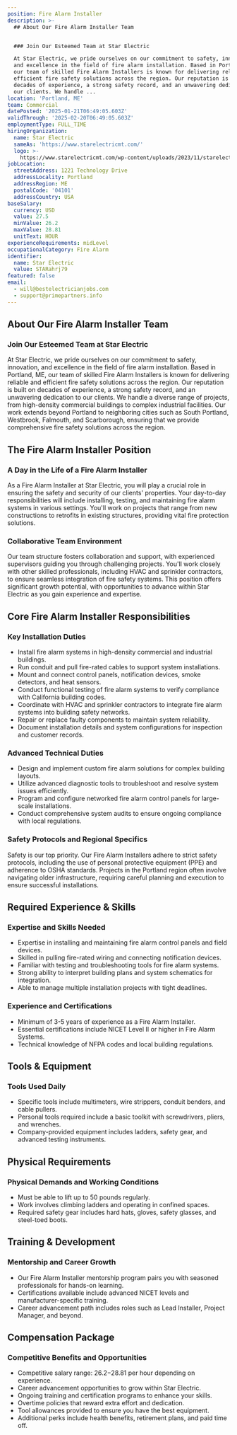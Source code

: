 ```yaml
---
position: Fire Alarm Installer
description: >-
  ## About Our Fire Alarm Installer Team


  ### Join Our Esteemed Team at Star Electric

  At Star Electric, we pride ourselves on our commitment to safety, innovation,
  and excellence in the field of fire alarm installation. Based in Portland, ME,
  our team of skilled Fire Alarm Installers is known for delivering reliable and
  efficient fire safety solutions across the region. Our reputation is built on
  decades of experience, a strong safety record, and an unwavering dedication to
  our clients. We handle ...
location: 'Portland, ME'
team: Commercial
datePosted: '2025-01-21T06:49:05.603Z'
validThrough: '2025-02-20T06:49:05.603Z'
employmentType: FULL_TIME
hiringOrganization:
  name: Star Electric
  sameAs: 'https://www.starelectricmt.com/'
  logo: >-
    https://www.starelectricmt.com/wp-content/uploads/2023/11/starelectric-favicon-black-and-white.svg
jobLocation:
  streetAddress: 1221 Technology Drive
  addressLocality: Portland
  addressRegion: ME
  postalCode: '04101'
  addressCountry: USA
baseSalary:
  currency: USD
  value: 27.5
  minValue: 26.2
  maxValue: 28.81
  unitText: HOUR
experienceRequirements: midLevel
occupationalCategory: Fire Alarm
identifier:
  name: Star Electric
  value: STARahrj79
featured: false
email:
  - will@bestelectricianjobs.com
  - support@primepartners.info
---
```




## About Our Fire Alarm Installer Team

### Join Our Esteemed Team at Star Electric
At Star Electric, we pride ourselves on our commitment to safety, innovation, and excellence in the field of fire alarm installation. Based in Portland, ME, our team of skilled Fire Alarm Installers is known for delivering reliable and efficient fire safety solutions across the region. Our reputation is built on decades of experience, a strong safety record, and an unwavering dedication to our clients. We handle a diverse range of projects, from high-density commercial buildings to complex industrial facilities. Our work extends beyond Portland to neighboring cities such as South Portland, Westbrook, Falmouth, and Scarborough, ensuring that we provide comprehensive fire safety solutions across the region.

## The Fire Alarm Installer Position

### A Day in the Life of a Fire Alarm Installer
As a Fire Alarm Installer at Star Electric, you will play a crucial role in ensuring the safety and security of our clients' properties. Your day-to-day responsibilities will include installing, testing, and maintaining fire alarm systems in various settings. You'll work on projects that range from new constructions to retrofits in existing structures, providing vital fire protection solutions.

### Collaborative Team Environment
Our team structure fosters collaboration and support, with experienced supervisors guiding you through challenging projects. You'll work closely with other skilled professionals, including HVAC and sprinkler contractors, to ensure seamless integration of fire safety systems. This position offers significant growth potential, with opportunities to advance within Star Electric as you gain experience and expertise.

## Core Fire Alarm Installer Responsibilities

### Key Installation Duties
- Install fire alarm systems in high-density commercial and industrial buildings.
- Run conduit and pull fire-rated cables to support system installations.
- Mount and connect control panels, notification devices, smoke detectors, and heat sensors.
- Conduct functional testing of fire alarm systems to verify compliance with California building codes.
- Coordinate with HVAC and sprinkler contractors to integrate fire alarm systems into building safety networks.
- Repair or replace faulty components to maintain system reliability.
- Document installation details and system configurations for inspection and customer records.

### Advanced Technical Duties
- Design and implement custom fire alarm solutions for complex building layouts.
- Utilize advanced diagnostic tools to troubleshoot and resolve system issues efficiently.
- Program and configure networked fire alarm control panels for large-scale installations.
- Conduct comprehensive system audits to ensure ongoing compliance with local regulations.

### Safety Protocols and Regional Specifics
Safety is our top priority. Our Fire Alarm Installers adhere to strict safety protocols, including the use of personal protective equipment (PPE) and adherence to OSHA standards. Projects in the Portland region often involve navigating older infrastructure, requiring careful planning and execution to ensure successful installations.

## Required Experience & Skills

### Expertise and Skills Needed
- Expertise in installing and maintaining fire alarm control panels and field devices.
- Skilled in pulling fire-rated wiring and connecting notification devices.
- Familiar with testing and troubleshooting tools for fire alarm systems.
- Strong ability to interpret building plans and system schematics for integration.
- Able to manage multiple installation projects with tight deadlines.

### Experience and Certifications
- Minimum of 3-5 years of experience as a Fire Alarm Installer.
- Essential certifications include NICET Level II or higher in Fire Alarm Systems.
- Technical knowledge of NFPA codes and local building regulations.

## Tools & Equipment

### Tools Used Daily
- Specific tools include multimeters, wire strippers, conduit benders, and cable pullers.
- Personal tools required include a basic toolkit with screwdrivers, pliers, and wrenches.
- Company-provided equipment includes ladders, safety gear, and advanced testing instruments.

## Physical Requirements

### Physical Demands and Working Conditions
- Must be able to lift up to 50 pounds regularly.
- Work involves climbing ladders and operating in confined spaces.
- Required safety gear includes hard hats, gloves, safety glasses, and steel-toed boots.

## Training & Development

### Mentorship and Career Growth
- Our Fire Alarm Installer mentorship program pairs you with seasoned professionals for hands-on learning.
- Certifications available include advanced NICET levels and manufacturer-specific training.
- Career advancement path includes roles such as Lead Installer, Project Manager, and beyond.

## Compensation Package

### Competitive Benefits and Opportunities
- Competitive salary range: $26.2-$28.81 per hour depending on experience.
- Career advancement opportunities to grow within Star Electric.
- Ongoing training and certification programs to enhance your skills.
- Overtime policies that reward extra effort and dedication.
- Tool allowances provided to ensure you have the best equipment.
- Additional perks include health benefits, retirement plans, and paid time off.